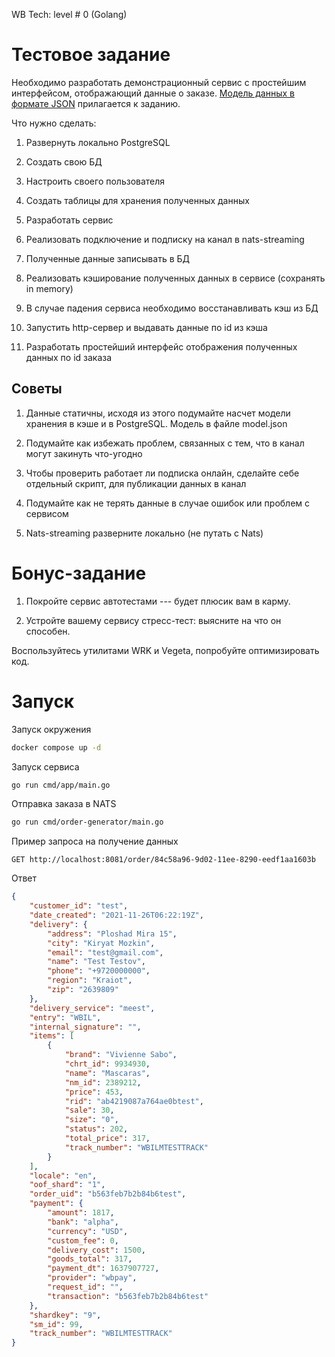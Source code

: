 WB Tech: level # 0 (Golang)

Тестовое задание
================

Необходимо разработать демонстрационный сервис с простейшим интерфейсом, отображающий данные о заказе. [Модель данных в формате JSON](https://drive.google.com/file/d/1rrA7SJUoaGQwDriyY56MAeLT0J_OQkZF/view?usp=sharing) прилагается к заданию.

Что нужно сделать:

1.  Развернуть локально PostgreSQL

1.  Создать свою БД

2.  Настроить своего пользователя

3.  Создать таблицы для хранения полученных данных

3.  Разработать сервис

1.  Реализовать подключение и подписку на канал в nats-streaming

2.  Полученные данные записывать в БД

3.  Реализовать кэширование полученных данных в сервисе (сохранять in memory)

4.  В случае падения сервиса необходимо восстанавливать кэш из БД

5.  Запустить http-сервер и выдавать данные по id из кэша

5.  Разработать простейший интерфейс отображения полученных данных по id заказа

Советы
------

1.  Данные статичны, исходя из этого подумайте насчет модели хранения в кэше и в PostgreSQL. Модель в файле model.json

2.  Подумайте как избежать проблем, связанных с тем, что в канал могут закинуть что-угодно

3.  Чтобы проверить работает ли подписка онлайн, сделайте себе отдельный скрипт, для публикации данных в канал

4.  Подумайте как не терять данные в случае ошибок или проблем с сервисом

5.  Nats-streaming разверните локально (не путать с Nats)

Бонус-задание
=============

1.  Покройте сервис автотестами --- будет плюсик вам в карму.

2.  Устройте вашему сервису стресс-тест: выясните на что он способен.

Воспользуйтесь утилитами WRK и Vegeta, попробуйте оптимизировать код.

Запуск 
============
Запуск окружения

```bash
docker compose up -d
```

Запуск сервиса

```bash
go run cmd/app/main.go
```

Отправка заказа в NATS

```bash
go run cmd/order-generator/main.go
```

Пример запроса на получение данных

```http
GET http://localhost:8081/order/84c58a96-9d02-11ee-8290-eedf1aa1603b
```

Ответ

```json
{
    "customer_id": "test",
    "date_created": "2021-11-26T06:22:19Z",
    "delivery": {
        "address": "Ploshad Mira 15",
        "city": "Kiryat Mozkin",
        "email": "test@gmail.com",
        "name": "Test Testov",
        "phone": "+9720000000",
        "region": "Kraiot",
        "zip": "2639809"
    },
    "delivery_service": "meest",
    "entry": "WBIL",
    "internal_signature": "",
    "items": [
        {
            "brand": "Vivienne Sabo",
            "chrt_id": 9934930,
            "name": "Mascaras",
            "nm_id": 2389212,
            "price": 453,
            "rid": "ab4219087a764ae0btest",
            "sale": 30,
            "size": "0",
            "status": 202,
            "total_price": 317,
            "track_number": "WBILMTESTTRACK"
        }
    ],
    "locale": "en",
    "oof_shard": "1",
    "order_uid": "b563feb7b2b84b6test",
    "payment": {
        "amount": 1817,
        "bank": "alpha",
        "currency": "USD",
        "custom_fee": 0,
        "delivery_cost": 1500,
        "goods_total": 317,
        "payment_dt": 1637907727,
        "provider": "wbpay",
        "request_id": "",
        "transaction": "b563feb7b2b84b6test"
    },
    "shardkey": "9",
    "sm_id": 99,
    "track_number": "WBILMTESTTRACK"
}
```
